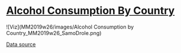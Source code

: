 # [Alcohol Consumption By Country](http://samodrole.com/dataviz/mm2019w26/)

![Viz](MM2019w26/images/Alcohol Consumption by Country_MM2019w26_SamoDrole.png)

[Data source](https://www.worldatlas.com/articles/who-drinks-the-most-alcohol-consumption-by-country.html)